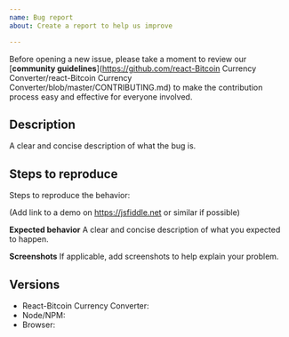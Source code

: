 ```yaml
---
name: Bug report
about: Create a report to help us improve

---
```


Before opening a new issue, please take a moment to review our [**community guidelines**](https://github.com/react-Bitcoin Currency Converter/react-Bitcoin Currency Converter/blob/master/CONTRIBUTING.md) to make the contribution process easy and effective for everyone involved.

## Description
A clear and concise description of what the bug is.

## Steps to reproduce
Steps to reproduce the behavior:

(Add link to a demo on https://jsfiddle.net or similar if possible)

**Expected behavior**
A clear and concise description of what you expected to happen.

**Screenshots**
If applicable, add screenshots to help explain your problem.

## Versions

- React-Bitcoin Currency Converter:
- Node/NPM:
- Browser:

